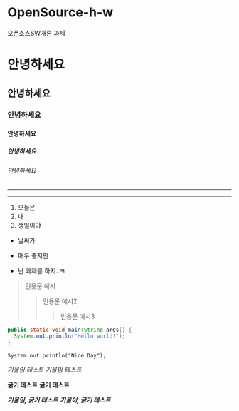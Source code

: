 # OpenSource-h-w
오픈소스SW개론 과제

# 안녕하세요
## 안녕하세요
### 안녕하세요
#### 안녕하세요
##### 안녕하세요
###### 안녕하세요

---
***

1. 오늘은
2. 내
3. 생일이야

+ 날씨가
- 매우 좋지만
* 난 과제를 하지..ㅋ

> 인용문 예시
>> 인용문 예시2
>>> 인용문 예시3

```Java
public static void main(String args[] {
  System.out.println("Hello world!");
}
```

`System.out.println("Nice Day");`

*기울임 테스트*
_기울임 테스트_

**굵기 테스트**
__굵기 테스트__

***기울임, 굵기 테스트***
___기울이, 굵기 테스트___
